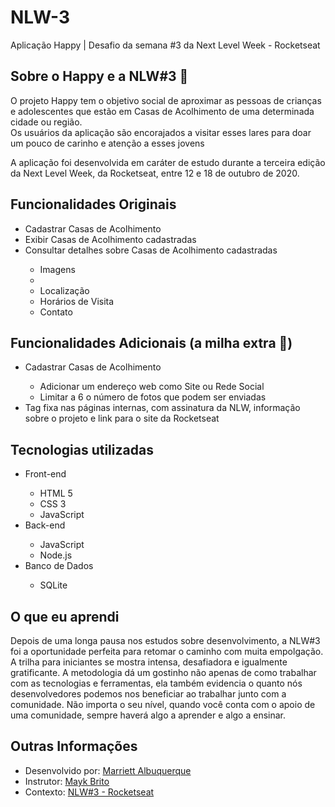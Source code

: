 # NLW-3
Aplicação Happy | Desafio da semana #3 da Next Level Week - Rocketseat
<br>
<h2>Sobre o Happy e a NLW#3 🚀</h2>
<p>O projeto Happy tem o objetivo social de aproximar as pessoas de crianças e adolescentes que estão em Casas de Acolhimento de uma determinada cidade ou região.
<br>Os usuários da aplicação são encorajados a visitar esses lares para doar um pouco de carinho e atenção a esses jovens</p>
<p>A aplicação foi desenvolvida em caráter de estudo durante a terceira edição da Next Level Week, da Rocketseat, entre 12 e 18 de outubro de 2020.</p>

<h2>Funcionalidades Originais</h2>
<ul>
    <li>Cadastrar Casas de Acolhimento</li>
    <li>Exibir Casas de Acolhimento cadastradas</li>
    <li>Consultar detalhes sobre Casas de Acolhimento cadastradas</li>
    <ul>
        <li>Imagens</li>
        <li><Descrição/li>
        <li>Localização</li>
        <li>Horários de Visita</li>
        <li>Contato</li>
    </ul>
</ul>

<h2>Funcionalidades Adicionais (a milha extra 🚀)</h2>
<ul>
    <li>Cadastrar Casas de Acolhimento</li>
    <ul>
        <li>Adicionar um endereço web como Site ou Rede Social</li>
        <li>Limitar a 6 o número de fotos que podem ser enviadas</li>
    </ul>
    <li>Tag fixa nas páginas internas, com assinatura da NLW, informação sobre o projeto e link para o site da Rocketseat</li>
</ul>

<h2>Tecnologias utilizadas</h2>
<ul>
    <li>Front-end</li>
    <ul>
        <li>HTML 5</li>
        <li>CSS 3</li>
        <li>JavaScript</li>
    </ul>
    <li>Back-end</li>
    <ul>
        <li>JavaScript</li>
        <li>Node.js</li>
    </ul>
    <li>Banco de Dados</li>
    <ul>
        <li>SQLite</li>
    </ul>
</ul>


<h2>O que eu aprendi</h2>
<p>Depois de uma longa pausa nos estudos sobre desenvolvimento, a NLW#3 foi a oportunidade perfeita para retomar o caminho com muita empolgação. A trilha para iniciantes se mostra intensa, desafiadora e igualmente gratificante. A metodologia dá um gostinho não apenas de como trabalhar com as tecnologias e ferramentas, ela também evidencia o quanto nós desenvolvedores podemos nos beneficiar ao trabalhar junto com a comunidade. Não importa o seu nível, quando você conta com o apoio de uma comunidade, sempre haverá algo a aprender e algo a ensinar.</p>

<h2>Outras Informações</h2>
<ul>
    <li>Desenvolvido por: <a href="https://github.com/marriett" target="_BLANK">Marriett Albuquerque</a> </li>
    <li>Instrutor: <a href="https://github.com/maykbrito" target="_BLANK"> Mayk Brito</a></li>
    <li>Contexto: <a href="https://rocketseat.com.br/" target="_BLANK"> NLW#3 - Rocketseat</a></li>
</ul>


